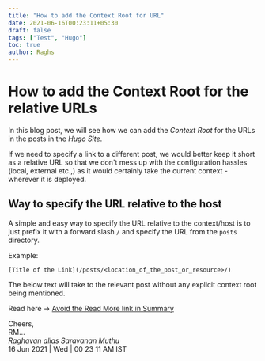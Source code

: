 ```yaml
---
title: "How to add the Context Root for URL"
date: 2021-06-16T00:23:11+05:30
draft: false
tags: ["Test", "Hugo"]
toc: true
author: Raghs
---
```


# How to add the Context Root for the relative URLs

In this blog post, we will see how we can add the *Context Root* for the URLs in the posts in the *Hugo Site*. 

If we need to specify a link to a different post, we would better keep it short as a relative URL so that we don't
mess up with the configuration hassles (local, external etc.,) as it would certainly take the current context - wherever it is deployed. 

<!--more-->

## Way to specify the URL relative to the host

A simple and easy way to specify the URL relative to the context/host is to just prefix it with a forward slash `/`
and specify the URL from the `posts` directory.

Example: 

```
[Title of the Link](/posts/<location_of_the_post_or_resource>/)
```

The below text will take to the relevant post without any explicit context root being mentioned. 

Read here &rarr; [Avoid the Read More link in Summary](/posts/test/hugo/read-more-link-avoided-in-summary/)

Cheers,\
RM...\
_Raghavan alias Saravanan Muthu_\
16 Jun 2021 | Wed | 00 23 11 AM IST
